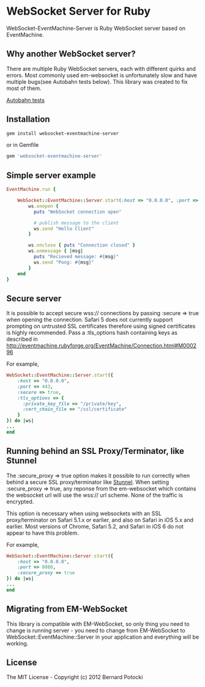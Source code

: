 # WebSocket Server for Ruby

WebSocket-EventMachine-Server is Ruby WebSocket server based on EventMachine.

## Why another WebSocket server?

There are multiple Ruby WebSocket servers, each with different quirks and errors. Most commonly used em-websocket is unfortunately slow and have multiple bugs(see Autobahn tests below). This library was created to fix most of them.

[Autobahn tests](http://imanel.github.com/websocket-ruby/autobahn/server/)

## Installation

``` bash
gem install websocket-eventmachine-server
```

or in Gemfile

``` ruby
gem 'websocket-eventmachine-server'
```

## Simple server example

```ruby
EventMachine.run {

    WebSocket::EventMachine::Server.start(:host => "0.0.0.0", :port => 8080) do |ws|
        ws.onopen {
          puts "WebSocket connection open"

          # publish message to the client
          ws.send "Hello Client"
        }

        ws.onclose { puts "Connection closed" }
        ws.onmessage { |msg|
          puts "Recieved message: #{msg}"
          ws.send "Pong: #{msg}"
        }
    end
}
```

## Secure server

It is possible to accept secure wss:// connections by passing :secure => true when opening the connection. Safari 5 does not currently support prompting on untrusted SSL certificates therefore using signed certificates is highly recommended. Pass a :tls_options hash containing keys as described in http://eventmachine.rubyforge.org/EventMachine/Connection.html#M000296

For example,

```ruby
WebSocket::EventMachine::Server.start({
    :host => "0.0.0.0",
    :port => 443,
    :secure => true,
    :tls_options => {
      :private_key_file => "/private/key",
      :cert_chain_file => "/ssl/certificate"
    }
}) do |ws|
...
end
```

## Running behind an SSL Proxy/Terminator, like Stunnel

The :secure_proxy => true option makes it possible to run correctly when behind a secure SSL proxy/terminator like [Stunnel](http://www.stunnel.org/). When setting :secure_proxy => true, any reponse from the em-websocket which contains the websocket url will use the wss:// url scheme. None of the traffic is encrypted.

This option is necessary when using websockets with an SSL proxy/terminator on Safari 5.1.x or earlier, and also on Safari in iOS 5.x and earlier. Most versions of Chrome, Safari 5.2, and Safari in iOS 6 do not appear to have this problem.

For example,

```ruby
WebSocket::EventMachine::Server.start({
    :host => "0.0.0.0",
    :port => 8080,
    :secure_proxy => true
}) do |ws|
...
end
```

## Migrating from EM-WebSocket

This library is compatible with EM-WebSocket, so only thing you need to change is running server - you need to change from EM-WebSocket to WebSocket::EventMachine::Server in your application and everything will be working.

## License

The MIT License - Copyright (c) 2012 Bernard Potocki
